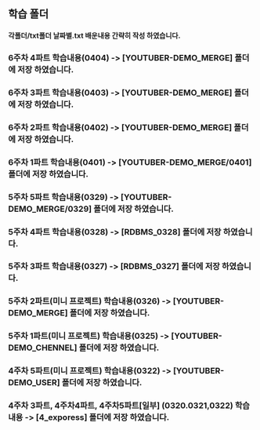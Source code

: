 ## 학습 폴더

#### 각폴더/txt폴더 날짜별.txt 배운내용 간략히 작성 하였습니다.

### 6주차 4파트 학습내용(0404) -> [YOUTUBER-DEMO_MERGE] 폴더에 저장 하였습니다.

### 6주차 3파트 학습내용(0403) -> [YOUTUBER-DEMO_MERGE] 폴더에 저장 하였습니다.

### 6주차 2파트 학습내용(0402) -> [YOUTUBER-DEMO_MERGE] 폴더에 저장 하였습니다.

### 6주차 1파트 학습내용(0401) -> [YOUTUBER-DEMO_MERGE/0401] 폴더에 저장 하였습니다.

### 5주차 5파트 학습내용(0329) -> [YOUTUBER-DEMO_MERGE/0329] 폴더에 저장 하였습니다.

### 5주차 4파트 학습내용(0328) -> [RDBMS_0328] 폴더에 저장 하였습니다.

### 5주차 3파트 학습내용(0327) -> [RDBMS_0327] 폴더에 저장 하였습니다.

### 5주차 2파트(미니 프로젝트) 학습내용(0326) -> [YOUTUBER-DEMO_MERGE] 폴더에 저장 하였습니다.

### 5주차 1파트(미니 프로젝트) 학습내용(0325) -> [YOUTUBER-DEMO_CHENNEL] 폴더에 저장 하였습니다.

### 4주차 5파트(미니 프로젝트) 학습내용(0322) -> [YOUTUBER-DEMO_USER] 폴더에 저장 하였습니다.

### 4주차 3파트, 4주차4파트, 4주차5파트[일부] (0320.0321,0322) 학습내용 -> [4_exporess] 폴더에 저장 하였습니다.







